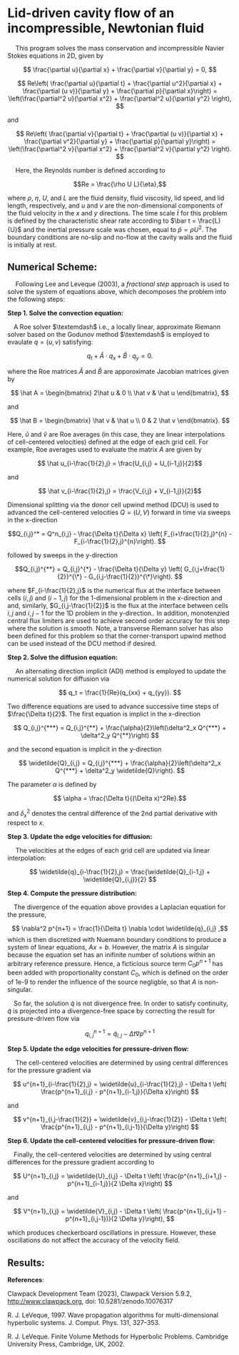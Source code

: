 # **Lid-driven cavity flow of an incompressible, Newtonian fluid**

&emsp; This program solves the mass conservation and incompressible Navier Stokes equations in 2D, given by

$$ \frac{\partial u}{\partial x} + \frac{\partial v}{\partial y} = 0, $$

$$ Re\left( \frac{\partial u}{\partial t} + \frac{\partial u^2}{\partial x} + \frac{\partial (u v)}{\partial y} + \frac{\partial p}{\partial x}\right) = 
    \left(\frac{\partial^2 u}{\partial x^2} + \frac{\partial^2 u}{\partial y^2} \right), $$

and

$$ Re\left( \frac{\partial v}{\partial t} + \frac{\partial (u v)}{\partial x} + \frac{\partial v^2}{\partial y} + \frac{\partial p}{\partial y}\right) = 
    \left(\frac{\partial^2 v}{\partial x^2} + \frac{\partial^2 v}{\partial y^2} \right). $$

&emsp; Here, the Reynolds number is defined according to 

$$Re = \frac{\rho U L}{\eta},$$

where $\rho$, $\eta$, $U$, and $L$ are the fluid density, fluid viscosity, lid speed, and lid length, respectively, and $u$ and $v$ are the non-dimensional components of the fluid velocity in the $x$ and $y$ directions. The time scale $\bar t$ for this problem is defined by the characteristic shear rate according to $\bar t = \frac{L}{U}$ and the inertial pressure scale was chosen, equal to $\bar p = \rho U^2$. The boundary conditions are no-slip and no-flow at the cavity walls and the fluid is initially at rest. 

## **Numerical Scheme:**
&emsp; Following Lee and Leveque (2003), a *fractional step* approach is used to solve the system of equations above, which decomposes the problem into the following steps:

**Step 1. Solve the convection equation:**

&emsp;A Roe solver $\textemdash$ i.e., a locally linear, approximate Riemann solver based on the Godunov method $\textemdash$ is employed to evaulate $q = (u,v)$ satisfying:

$$ q_t + \hat A \cdot q_x + \hat B \cdot q_y = 0 . $$

where the Roe matrices $\hat A$ and $\hat B$ are apporoximate Jacobian matrices given by

$$ \hat A =        \begin{bmatrix} 
                                2\hat u & 0 \\
                                \hat v & \hat u \end{bmatrix}, $$

and

$$ \hat B =        \begin{bmatrix} 
                                \hat v & \hat u \\
                                0 & 2 \hat v \end{bmatrix}. $$

Here, $\hat u$ and $\hat v$ are Roe averages (in this case, they are linear interpolations of cell-centered velocities) defined at the edge of each grid cell. For example, Roe averages used to evaluate the matrix $A$ are given by

$$ \hat u_{i-\frac{1}{2},j} = \frac{U_{i,j} + U_{i-1,j}}{2}$$

and

$$ \hat v_{i-\frac{1}{2},j} = \frac{V_{i,j} + V_{i-1,j}}{2}$$

Dimensional splitting via the donor cell upwind method (DCU) is used to advanced the cell-centered velocities $Q=(U,V)$ forward in time via sweeps in the x-direction

$$Q_{i,j}^* = Q^n_{i,j} - \frac{\Delta t}{\Delta x} \left( F_{i+\frac{1}{2},j}^{n} - F_{i-\frac{1}{2},j}^{n}\right). $$

followed by sweeps in the y-direction

$$Q_{i,j}^{**} = Q_{i,j}^{*} - \frac{\Delta t}{\Delta y} \left( G_{i,j+\frac{1}{2}}^{\*} - G_{i,j-\frac{1}{2}}^{\*}\right). $$

where $F_{i-\frac{1}{2},j}$ is the numerical flux at the interface between cells $(i,j)$ and $(i-1,j)$ for the 1-dimensional problem in the x-direction and and, similarly, $G_{i,j-\frac{1}{2}}$ is the flux at the interface between cells $i,j$ and $i,j-1$ for the 1D problem in the y-direction.. In addition, monotenzied central flux limiters are used to achieve second order accuracy for this step where the solution is smooth. Note, a transverse Riemann solver has also been defined for this problem so that the corner-transport upwind method can be used instead of the DCU method if desired.

**Step 2. Solve the diffusion equation:** 

&emsp; An alternating direction implicit (ADI) method is employed to update the numerical solution for diffusion via

$$ q_t = \frac{1}{Re}(q_{xx} + q_{yy}). $$

Two difference equations are used to advance successive time steps of $\frac{\Delta t}{2}$. The first equation is implict in the x-direction

$$ Q_{i,j}^{***} = Q_{i,j}^{**} + \frac{\alpha}{2}\left(\delta^2_x Q^{***} + \delta^2_y Q^{**}\right) $$

and the second equation is implicit in the y-direction

$$ \widetilde{Q}_{i,j} = Q_{i,j}^{***} + \frac{\alpha}{2}\left(\delta^2_x Q^{***} + \delta^2_y \widetilde{Q}\right). $$

The parameter $\alpha$ is defined by

$$ \alpha = \frac{\Delta t}{(\Delta x)^2Re}.$$

and $\delta^2_x$ denotes the central difference of the 2nd partial derivative with respect to $x$.

**Step 3. Update the edge velocities for diffusion:**

&emsp; The velocities at the edges of each grid cell are updated via linear interpolation:

$$ \widetilde{q}_{i-\frac{1}{2},j} = \frac{\widetilde{Q}_{i-1,j} + \widetilde{Q}_{i,j}}{2} $$

**Step 4. Compute the pressure distribution:**

&emsp;The divergence of the equation above provides a Laplacian equation for the pressure,

$$ \nabla^2 p^{n+1} = \frac{1}{\Delta t} \nabla \cdot \widetilde{q}_{i,j} ,$$
which is then discretized with Nuemann boundary conditions to produce a system of linear equations, $Ax = b$. However, the matrix $A$ is singular because the equation set has an inifinite number of solutions within an arbitrary reference pressure. Hence, a ficticious source term $C_0 p^{n+1}$ has been added with proportionality constant $C_0$, which is defined on the order of 1e-9 to render the influence of the source negligble, so that $A$ is non-singular.  

&emsp;So far, the solution $\widetilde{q}$ is not divergence free. In order to satisfy continuity, $\widetilde{q}$ is projected into a divergence-free space by correcting the result for pressure-driven flow via

$$ q^{n+1}_{i,j} = \widetilde{q}^{}_{i,j} -\Delta t\nabla p^{n+1}$$

**Step 5. Update the edge velocities for pressure-driven flow:**

&emsp; The cell-centered velocities are determined by using central differences for the pressure gradient via

$$ u^{n+1}_{i-\frac{1}{2},j} = \widetilde{u}_{i-\frac{1}{2},j} - \Delta t \left( \frac{p^{n+1}_{i,j} - p^{n+1}_{i-1,j}}{\Delta x}\right) $$

and

$$ v^{n+1}_{i,j-\frac{1}{2}} = \widetilde{v}_{i,j-\frac{1}{2}} - \Delta t \left( \frac{p^{n+1}_{i,j} - p^{n+1}_{i,j-1}}{\Delta y}\right) $$

**Step 6. Update the cell-centered velocities for pressure-driven flow:**

&emsp;Finally, the cell-centered velocities are determined by using central differences for the pressure gradient according to

$$ U^{n+1}_{i,j} = \widetilde{U}_{i,j} - \Delta t \left( \frac{p^{n+1}_{i+1,j} - p^{n+1}_{i-1,j}}{2 \Delta x}\right) $$

and

$$ V^{n+1}_{i,j} = \widetilde{V}_{i,j} - \Delta t \left( \frac{p^{n+1}_{i,j+1} - p^{n+1}_{i,j-1})}{2 \Delta y}\right), $$

which produces checkerboard oscillations in pressure. However, these oscillations do not affect the accuracy of the velocity field.

## **Results**:

**References**:

Clawpack Development Team (2023), Clawpack Version 5.9.2,
    http://www.clawpack.org, doi: 10.5281/zenodo.10076317

R. J. LeVeque, 1997. Wave propagation algorithms for multi-dimensional 
    hyperbolic systems. J. Comput. Phys. 131, 327–353.

R. J. LeVeque. Finite Volume Methods for Hyperbolic Problems. Cambridge 
    University Press, Cambridge, UK, 2002.